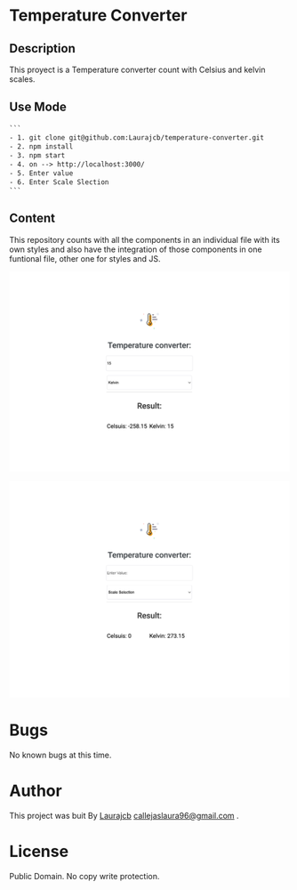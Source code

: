 # Temperature Converter 

## Description
 This proyect is a Temperature converter count with Celsius and kelvin scales.

## Use Mode 
    ```
    - 1. git clone git@github.com:Laurajcb/temperature-converter.git
    - 2. npm install
    - 3. npm start
    - 4. on --> http://localhost:3000/
    - 5. Enter value
    - 6. Enter Scale Slection
    ```
 

## Content
This repository counts with all the components in an individual file with its own styles and 
also have the integration of those components in one funtional file, other one for styles and JS.

![Desktop view](https://github.com/Laurajcb/temperature-converter/blob/main/src/assets/localhost_3000__%20(1).png)

![Mobile view](https://github.com/Laurajcb/temperature-converter/blob/main/src/assets/localhost_3000__.png)


# Bugs
No known bugs at this time.

# Author
This project was buit By [Laurajcb](https://www.linkedin.com/in/laurajcb/)  <callejaslaura96@gmail.com> .

# License
Public Domain. No copy write protection.
